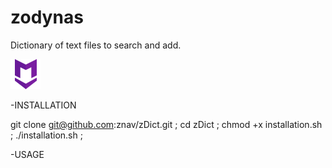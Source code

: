 # zodynas
Dictionary of text files to search and add. 

![alt text][logo]

[logo]: https://github.com/adam-p/markdown-here/raw/master/src/common/images/icon48.png "Logo Title Text 2"

-INSTALLATION

git clone git@github.com:znav/zDict.git ;
cd zDict ;
chmod +x installation.sh ; 
./installation.sh ;


-USAGE


